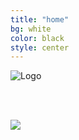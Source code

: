 ```yaml
---
title: "home"
bg: white
color: black
style: center
---
```


![Logo](https://github.com/WCSD6/TheGeeleyBlendedLearningSummit/blob/gh-pages/img/BlendedLearningSummit-02.png?raw=true)

<br><br>

<a href="http://www.greeleyschools.org">
   <img src="https://github.com/WCSD6/TheGeeleyBlendedLearningSummit/blob/gh-pages/img/Register.png?raw=true" target="_blank">
</a>

